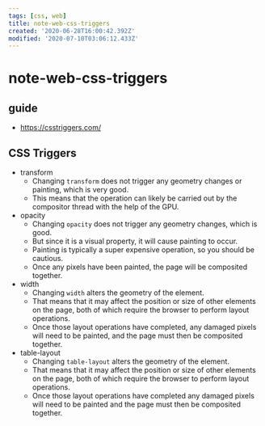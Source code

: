 ```yaml
---
tags: [css, web]
title: note-web-css-triggers
created: '2020-06-28T16:00:42.392Z'
modified: '2020-07-10T03:06:12.433Z'
---
```


# note-web-css-triggers

## guide 
- https://csstriggers.com/

## CSS Triggers

- transform
  - Changing `transform` does not trigger any geometry changes or painting, which is very good. 
  - This means that the operation can likely be carried out by the compositor thread with the help of the GPU.
- opacity
  - Changing `opacity` does not trigger any geometry changes, which is good. 
  - But since it is a visual property, it will cause painting to occur. 
  - Painting is typically a super expensive operation, so you should be cautious.
  - Once any pixels have been painted, the page will be composited together.
- width
  - Changing `width` alters the geometry of the element. 
  - That means that it may affect the position or size of other elements on the page, both of which require the browser to perform layout operations.
  - Once those layout operations have completed, any damaged pixels will need to be painted, and the page must then be composited together.
- table-layout
  - Changing `table-layout` alters the geometry of the element. 
  - That means that it may affect the position or size of other elements on the page, both of which require the browser to perform layout operations.
  - Once those layout operations have completed any damaged pixels will need to be painted and the page must then be composited together.
